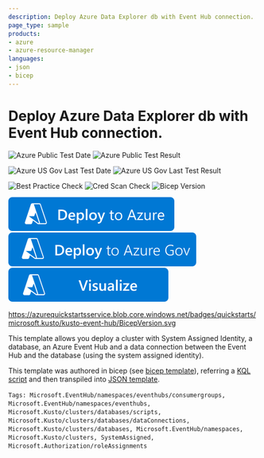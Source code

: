 ```yaml
---
description: Deploy Azure Data Explorer db with Event Hub connection.
page_type: sample
products:
- azure
- azure-resource-manager
languages:
- json
- bicep
---
```

# Deploy Azure Data Explorer db with Event Hub connection.

![Azure Public Test Date](https://azurequickstartsservice.blob.core.windows.net/badges/quickstarts/microsoft.kusto/kusto-event-hub/PublicLastTestDate.svg)
![Azure Public Test Result](https://azurequickstartsservice.blob.core.windows.net/badges/quickstarts/microsoft.kusto/kusto-event-hub/PublicDeployment.svg)

![Azure US Gov Last Test Date](https://azurequickstartsservice.blob.core.windows.net/badges/quickstarts/microsoft.kusto/kusto-event-hub/FairfaxLastTestDate.svg)
![Azure US Gov Last Test Result](https://azurequickstartsservice.blob.core.windows.net/badges/quickstarts/microsoft.kusto/kusto-event-hub/FairfaxDeployment.svg)

![Best Practice Check](https://azurequickstartsservice.blob.core.windows.net/badges/quickstarts/microsoft.kusto/kusto-event-hub/BestPracticeResult.svg)
![Cred Scan Check](https://azurequickstartsservice.blob.core.windows.net/badges/quickstarts/microsoft.kusto/kusto-event-hub/CredScanResult.svg)
![Bicep Version](https://azurequickstartsservice.blob.core.windows.net/badges/quickstarts/microsoft.kusto/kusto-event-hub/BicepVersion.svg)

[![Deploy To Azure](https://raw.githubusercontent.com/Azure/azure-quickstart-templates/master/1-CONTRIBUTION-GUIDE/images/deploytoazure.svg?sanitize=true)](https://portal.azure.com/#create/Microsoft.Template/uri/https%3A%2F%2Fraw.githubusercontent.com%2FAzure%2Fazure-quickstart-templates%2Fmaster%2Fquickstarts%2Fmicrosoft.kusto%2Fkusto-event-hub%2Fazuredeploy.json)
[![Deploy To Azure US Gov](https://raw.githubusercontent.com/Azure/azure-quickstart-templates/master/1-CONTRIBUTION-GUIDE/images/deploytoazuregov.svg?sanitize=true)](https://portal.azure.us/#create/Microsoft.Template/uri/https%3A%2F%2Fraw.githubusercontent.com%2FAzure%2Fazure-quickstart-templates%2Fmaster%2Fquickstarts%2Fmicrosoft.kusto%2Fkusto-event-hub%2Fazuredeploy.json)
[![Visualize](https://raw.githubusercontent.com/Azure/azure-quickstart-templates/master/1-CONTRIBUTION-GUIDE/images/visualizebutton.svg?sanitize=true)](http://armviz.io/#/?load=https%3A%2F%2Fraw.githubusercontent.com%2FAzure%2Fazure-quickstart-templates%2Fmaster%2Fquickstarts%2Fmicrosoft.kusto%2Fkusto-event-hub%2Fazuredeploy.json)

https://azurequickstartsservice.blob.core.windows.net/badges/quickstarts/microsoft.kusto/kusto-event-hub/BicepVersion.svg

This template allows you deploy a cluster with System Assigned Identity, a database, an Azure Event Hub and a data connection between the Event Hub and the database (using the system assigned identity).

This template was authored in bicep (see [bicep template](main.bicep)), referring a [KQL script](script.kql) and then transpiled into [JSON template](azuredeploy.json).

`Tags: Microsoft.EventHub/namespaces/eventhubs/consumergroups, Microsoft.EventHub/namespaces/eventhubs, Microsoft.Kusto/clusters/databases/scripts, Microsoft.Kusto/clusters/databases/dataConnections, Microsoft.Kusto/clusters/databases, Microsoft.EventHub/namespaces, Microsoft.Kusto/clusters, SystemAssigned, Microsoft.Authorization/roleAssignments`
